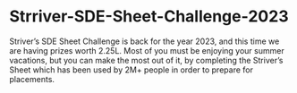 # Strriver-SDE-Sheet-Challenge-2023
Striver’s SDE Sheet Challenge is back for the year 2023, and this time we are having prizes worth 2.25L. Most of you must be enjoying your summer vacations, but you can make the most out of it, by completing the Striver’s Sheet which has been used by 2M+ people in order to prepare for placements.
